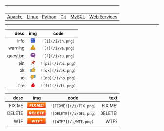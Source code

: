<link rel="stylesheet" type="text/css" href="/technote/my.css" />

&nbsp; | &nbsp; | &nbsp; | &nbsp; | &nbsp; | &nbsp;
------ | ----- | ----- | ----- | ----- | ----- 
[Apache](apache) | [Linux](linux) | [Python](python) | [Git](git) | [MySQL](mysql) | [Web Services](web-services)

  
----
  

desc    |  img  | code 
 ---:    | :---: | :---:
info     | ![i](/i/in.png) | `![i](/i/in.png)`
warning  | ![!](/i/wa.png) | `![!](/i/wa.png)`
question | ![?](/i/qu.png) | `![?](/i/qu.png)`
pin      | ![pi](/i/pi.png) | `![pi](/i/pi.png)`
ok       | ![ok](/i/ok.png) | `![ok](/i/ok.png)`
no       | ![no](/i/no.png) | `![no](/i/no.png)`
fire     | ![fi](/i/fi.png) | `![fi](/i/fi.png)`


 desc    |  img  | code | text
 ---:    | :---: | :---: | ---:
FIX ME   | ![!](/i/FIX.png) | `![FIXME!](/i/FIX.png)` | <span class="r">FIX ME!<span>
DELETE   | ![i](/i/DEL.png) | `![DELETE](/i/DEL.png)` | <span class="r">DELETE!<span>
WTF      | ![?](/i/WTF.png) | `![WTF?](/i/WTF.png)` |  <span class=r>WTF?<span>
